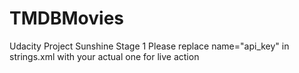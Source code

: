 # TMDBMovies
Udacity Project Sunshine Stage 1
Please replace name="api_key" in strings.xml with your actual one for live action

